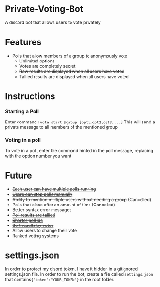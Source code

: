 # Private-Voting-Bot
A discord bot that allows users to vote privately

# Features
  - Polls that allow members of a group to anonymously vote
    - Unlimited options
    - Votes are completely secret
    - ~~Raw results are displayed when all users have voted~~
    - Tallied results are displayed when all users have voted

# Instructions
  ### Starting a Poll
  Enter command `!vote start @group [opt1,opt2,opt3,...]`
  This will send a private message to all members of the mentioned group

  ### Voting in a poll
  To vote in a poll, enter the command hinted in the poll message, replacing <opt> with the option number you want

# Future
  - [~~Each user can have multiple polls running~~](https://github.com/Aree-Vanier/Private-Voting-Bot/commit/cf34b89fd1472ce36bea354fea9ef5316f1fd3f0)
  - [~~Users can stop polls manually~~](https://github.com/Aree-Vanier/Private-Voting-Bot/commit/94deca9017a9a0d331cb9e44e4d8e9945aa7081a)
  - ~~Ability to mention multiple users without needing a group~~ (Cancelled)
  - ~~Polls that close after an amount of time~~ (Cancelled)
  - Better syntax error messages
  - [~~Poll results are tallied~~](https://github.com/Aree-Vanier/Private-Voting-Bot/commit/aaf8e2fb1c28a18e70ddf792375e4129e149cb72)
  - [~~Shorter poll ids~~](https://github.com/Aree-Vanier/Private-Voting-Bot/commit/cf34b89fd1472ce36bea354fea9ef5316f1fd3f0)
  - [~~Sort results by votes~~](https://github.com/Aree-Vanier/Private-Voting-Bot/commit/5070b0b3a0f249cab4cb8cca083c0258f6f0dfcf)
  - Allow users to change their vote
  - Ranked voting systems

# settings.json
  In order to protect my disord token, I have it hidden in a gitignored settings.json file. In order to run the bot, create a file called `settings.json` that contains`{"token":"YOUR_TOKEN"}` in the root folder.
